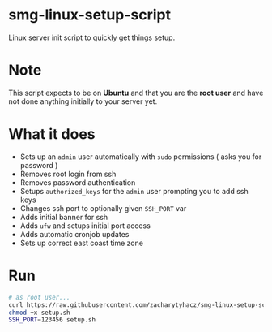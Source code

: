 # smg-linux-setup-script
Linux server init script to quickly get things setup.

# Note
This script expects to be on **Ubuntu** and that you are the **root user** and have not done anything initially to your server yet.

# What it does
- Sets up an `admin` user automatically with `sudo` permissions ( asks you for password )
- Removes root login from ssh
- Removes password authentication
- Setups `authorized_keys` for the `admin` user prompting you to add ssh keys
- Changes ssh port to optionally given `SSH_PORT` var
- Adds initial banner for ssh
- Adds `ufw` and setups initial port access
- Adds automatic cronjob updates
- Sets up correct east coast time zone


# Run
```bash
# as root user...
curl https://raw.githubusercontent.com/zacharytyhacz/smg-linux-setup-script/master/linux_setup_script.sh > setup.sh
chmod +x setup.sh
SSH_PORT=123456 setup.sh
```
